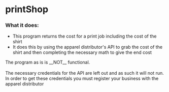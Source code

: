 # printShop

### What it does:

- This program returns the cost for a print job including the cost of the shirt
- It does this by using the apparel distributor's API to grab the cost of the shirt and then completing the necessary math to give the end cost

<p>The program as is is __NOT__ functional.<br><br>
The necessary credentials for the API are left out and as such it will not run. In order to get these credentials you must register your business with the apparel distributor</p>

